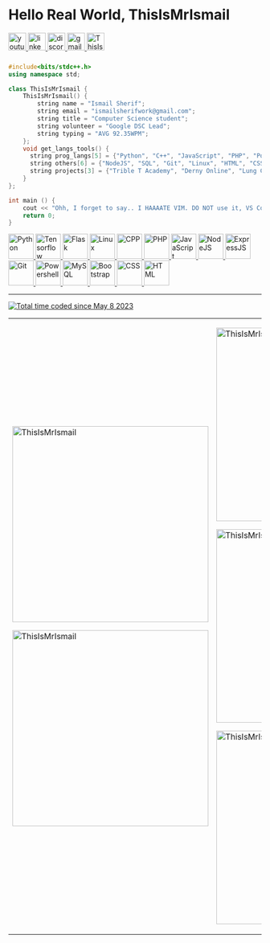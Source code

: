 <meta http-equiv="Cache-Control" content="no-cache, no-store, must-revalidate">
<meta http-equiv="Pragma" content="no-cache">
<meta http-equiv="Expires" content="0">

<div align="left">

  
# Hello Real World, ThisIsMrIsmail

  <div align="left">
    <a href="https://youtube.com/@ThisIsMrIsmail" target="_blank">
      <img src="https://img.shields.io/static/v1?message=Youtube&logo=youtube&label=&color=FF0000&logoColor=white&labelColor=&style=for-the-badge" height="35" alt="youtube logo">
    </a>
    <a href="https://linkedin.com/in/ThisIsMrIsmail" target="_blank">
      <img src="https://img.shields.io/static/v1?message=LinkedIn&logo=linkedin&label=&color=0077B5&logoColor=white&labelColor=&style=for-the-badge" height="35" alt="linkedin logo">
    </a>
    <a href="https://discord.com/users/ThisIsMrIsmail#0476" target="_blank">
      <img src="https://img.shields.io/static/v1?message=Discord&logo=discord&label=&color=7289DA&logoColor=white&labelColor=&style=for-the-badge" height="35" alt="discord logo">
    </a>
    <a href="mailto:ismailsherifwork@gmail.com" target="_blank">
      <img src="https://img.shields.io/static/v1?message=Gmail&logo=gmail&label=&color=D14836&logoColor=white&labelColor=&style=for-the-badge" height="35" alt="gmail logo">
    </a>
    <a href="https://github.com/ThisIsMrIsmail" target="_blank">
      <img height="35" src="https://komarev.com/ghpvc/?username=ThisIsMrIsmail&label=Profile%20views&color=blueviolet&style=for-the-badge" alt="ThisIsMrIsmail">
    </a>
  </div>

###

```cpp
#include<bits/stdc++.h>
using namespace std;

class ThisIsMrIsmail {
    ThisIsMrIsmail() {
        string name = "Ismail Sherif";
        string email = "ismailsherifwork@gmail.com";
        string title = "Computer Science student";
        string volunteer = "Google DSC Lead";
        string typing = "AVG 92.35WPM";
    };
    void get_langs_tools() {
      string prog_langs[5] = {"Python", "C++", "JavaScript", "PHP", "PowerShell"};
      string others[6] = {"NodeJS", "SQL", "Git", "Linux", "HTML", "CSS"};
      string projects[3] = {"Trible T Academy", "Derny Online", "Lung Cancer Detection"};
    }
};

int main () {
    cout << "Ohh, I forget to say.. I HAAAATE VIM. DO NOT use it, VS Code is BETTER";
    return 0;
}
```

  <p>
    <a target="_blank" href="https://www.python.org"> <img src="https://skillicons.dev/icons?i=py" alt="Python" width="50" height="50"> </a>
    <a target="_blank" href="https://www.tensorflow.org/"> <img src="https://skillicons.dev/icons?i=tensorflow" alt="Tensorflow" width="50" height="50"> </a>
    <a target="_blank" href="https://flask.palletsprojects.com/"> <img src="https://skillicons.dev/icons?i=flask" alt="Flask" width="50" height="50"> </a>
    <a target="_blank" href="https://www.linux.org/"> <img src="https://skillicons.dev/icons?i=linux" alt="Linux" width="50" height="50"> </a>
    <a target="_blank" href="https://www.w3schools.com/cpp/"> <img src="https://skillicons.dev/icons?i=cpp" alt="CPP" width="50" height="50"> </a>
    <a target="_blank" href="https://www.php.net"> <img src="https://skillicons.dev/icons?i=php" alt="PHP" width="50" height="50"> </a>
    <a target="_blank" href="https://developer.mozilla.org/en-US/docs/Web/JavaScript"> <img src="https://skillicons.dev/icons?i=js" alt="JavaScript" width="50" height="50"> </a>
    <a target="_blank" href="https://nodejs.org"> <img src="https://skillicons.dev/icons?i=nodejs" alt="NodeJS" width="50" height="50"> </a>
    <a target="_blank" href="https://expressjs.com"> <img src="https://skillicons.dev/icons?i=express" alt="ExpressJS" width="50" height="50"> </a>
    <a target="_blank" href="https://git-scm.com/"> <img src="https://skillicons.dev/icons?i=git" alt="Git" width="50" height="50"> </a>
    <a target="_blank" href="https://learn.microsoft.com/en-us/powershell/"> <img src="https://skillicons.dev/icons?i=powershell" alt="Powershell" width="50" height="50"> </a>
    <a target="_blank" href="https://www.mysql.com/"> <img src="https://skillicons.dev/icons?i=mysql" alt="MySQL" width="50" height="50"> </a>
    <a target="_blank" href="https://getbootstrap.com"> <img src="https://skillicons.dev/icons?i=bootstrap" alt="Bootstrap" width="50" height="50"> </a>
    <a target="_blank" href="https://www.w3schools.com/css/"> <img src="https://skillicons.dev/icons?i=css" alt="CSS" width="50" height="50"> </a>
    <a target="_blank" href="https://www.w3.org/html/"> <img src="https://skillicons.dev/icons?i=html" alt="HTML" width="50" height="50"> </a>
  </p>
 
 ---

  <a href="https://wakatime.com/@da667081-e299-4c08-85ff-0eb8e72377a3" target="_blank" rel="noreferrer"><img src="https://wakatime.com/badge/user/da667081-e299-4c08-85ff-0eb8e72377a3.svg" alt="Total time coded since May 8 2023" /></a>

  <table>
    <tr>
      <td style="margin: none">
        <a href="https://wakatime.com/@ThisIsMrIsmail" target="_blank" rel="noreferrer">
          <p> <img width="390" src="https://github-readme-stats.vercel.app/api/wakatime?username=thisismrismail&theme=dark&v=2" alt="ThisIsMrIsmail"> </p> </a>
        <a href="https://github.com/ThisIsMrIsmail/TTT" target="_blank" rel="noreferrer">
          <p> <img width="390" src="https://github-readme-stats.vercel.app/api/pin/?username=ThisIsMrIsmail&repo=ttt&theme=dark" alt="ThisIsMrIsmail"> </p> </a>
      </td>
      <td style="margin: none">
        <a href="https://github.com/ThisIsMrIsmail/" target="_blank" rel="noreferrer">
            <p> <img width="385" src="https://github-readme-stats.vercel.app/api?username=ThisIsMrIsmail&show_icons=true&theme=dark" alt="ThisIsMrIsmail"> </p> </a>
        <a href="https://github.com/ThisIsMrIsmail/" target="_blank" rel="noreferrer">
            <p> <img width="385" src="https://github-readme-streak-stats.herokuapp.com/?user=ThisIsMrIsmail&theme=dark" alt="ThisIsMrIsmail"> </p> </a>
        <a href="https://github.com/ThisIsMrIsmail?tab=repositories" target="_blank" rel="noreferrer">
            <p> <img width="385" src="https://github-readme-stats.vercel.app/api/top-langs?username=ThisIsMrIsmail&show_icons=true&locale=en&layout=compact&theme=dark" alt="ThisIsMrIsmail"> </p> </a>
      </td>
    </tr>
  </table>

</div>
